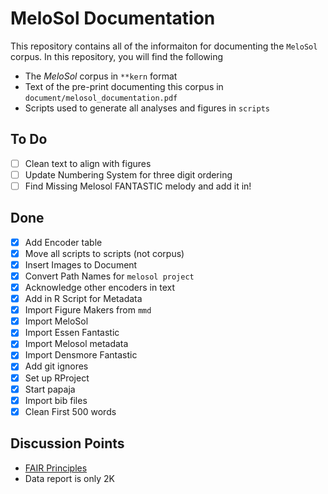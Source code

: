 # MeloSol Documentation  

This repository contains all of the informaiton for documenting the `MeloSol` corpus. 
In this repository, you will find the following 

* The _MeloSol_ corpus in `**kern` format
* Text of the pre-print documenting this corpus in `document/melosol_documentation.pdf`
* Scripts used to generate all analyses and figures in `scripts` 

## To Do 

* [ ] Clean text to align with figures 
* [ ] Update Numbering System for three digit ordering
* [ ] Find Missing Melosol FANTASTIC melody and add it in! 

## Done 

* [X] Add Encoder table
* [X] Move all scripts to scripts (not corpus) 
* [X] Insert Images to Document 
* [X] Convert Path Names for `melosol project`
* [X] Acknowledge other encoders in text 
* [X] Add in R Script for Metadata 
* [X] Import Figure Makers from `mmd`
* [X] Import MeloSol 
* [X] Import Essen Fantastic 
* [X] Import Melosol metadata 
* [X] Import Densmore Fantastic 
* [X] Add git ignores
* [X] Set up RProject
* [X] Start papaja
* [X] Import bib files 
* [X] Clean First 500 words 
 
## Discussion Points

* [FAIR Principles](https://www.go-fair.org/fair-principles/)
* Data report is only 2K  


